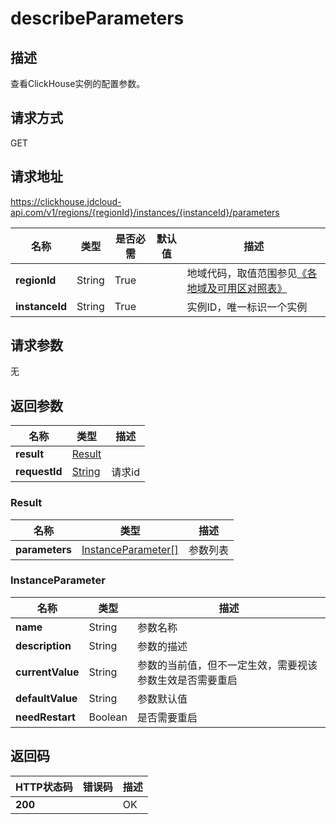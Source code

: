 # describeParameters


## 描述
查看ClickHouse实例的配置参数。

## 请求方式
GET

## 请求地址
https://clickhouse.jdcloud-api.com/v1/regions/{regionId}/instances/{instanceId}/parameters

|名称|类型|是否必需|默认值|描述|
|---|---|---|---|---|
|**regionId**|String|True| |地域代码，取值范围参见[《各地域及可用区对照表》](../Enum-Definitions/Regions-AZ.md)|
|**instanceId**|String|True| |实例ID，唯一标识一个实例|

## 请求参数
无


## 返回参数
|名称|类型|描述|
|---|---|---|
|**result**|[Result](describeparameters#result)| |
|**requestId**|[String](describeparameters#result)|请求id|
### <div id="result">Result</div>
|名称|类型|描述|
|---|---|---|
|**parameters**|[InstanceParameter[]](describeparameters#instanceparameter)|参数列表|
### <div id="instanceparameter">InstanceParameter</div>
|名称|类型|描述|
|---|---|---|
|**name**|String|参数名称|
|**description**|String|参数的描述|
|**currentValue**|String|参数的当前值，但不一定生效，需要视该参数生效是否需要重启|
|**defaultValue**|String|参数默认值|
|**needRestart**|Boolean|是否需要重启|

## 返回码
|HTTP状态码|错误码|描述|
|---|---|---|
|**200**||OK|

